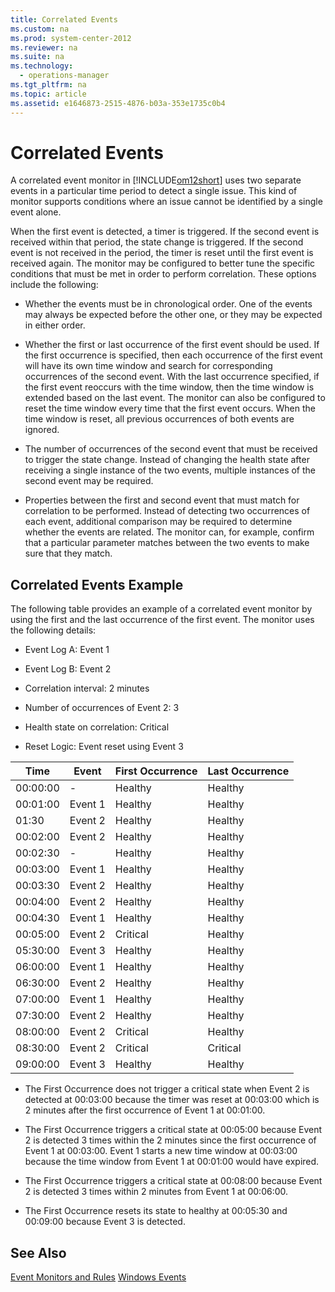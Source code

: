 ```yaml
---
title: Correlated Events
ms.custom: na
ms.prod: system-center-2012
ms.reviewer: na
ms.suite: na
ms.technology: 
  - operations-manager
ms.tgt_pltfrm: na
ms.topic: article
ms.assetid: e1646873-2515-4876-b03a-353e1735c0b4
---
```

# Correlated Events
A correlated event monitor in [!INCLUDE[om12short](./Token/om12short_md.md)] uses two separate events in a particular time period to detect a single issue. This kind of monitor supports conditions where an issue cannot be identified by a single event alone.

When the first event is detected, a timer is triggered. If the second event is received within that period, the state change is triggered. If the second event is not received in the period, the timer is reset until the first event is received again. The monitor may be configured to better tune the specific conditions that must be met in order to perform correlation. These options include the following:

-   Whether the events must be in chronological order. One of the events may always be expected before the other one, or they may be expected in either order.

-   Whether the first or last occurrence of the first event should be used. If the first occurrence is specified, then each occurrence of the first event will have its own time window and search for corresponding occurrences of the second event. With the last occurrence specified, if the first event reoccurs with the time window, then the time window is extended based on the last event. The monitor can also be configured to reset the time window every time that the first event occurs. When the time window is reset, all previous occurrences of both events are ignored.

-   The number of occurrences of the second event that must be received to trigger the state change. Instead of changing the health state after receiving a single instance of the two events, multiple instances of the second event may be required.

-   Properties between the first and second event that must match for correlation to be performed. Instead of detecting two occurrences of each event, additional comparison may be required to determine whether the events are related. The monitor can, for example, confirm that a particular parameter matches between the two events to make sure that they match.

## Correlated Events Example
The following table provides an example of a correlated event monitor by using the first and the last occurrence of the first event.  The monitor uses the following details:

-   Event Log A: Event 1

-   Event Log B: Event 2

-   Correlation interval: 2 minutes

-   Number of occurrences of Event 2: 3

-   Health state on correlation: Critical

-   Reset Logic: Event reset using Event 3

|Time|Event|First Occurrence|Last Occurrence|
|--------|---------|--------------------|-------------------|
|00:00:00|\-|Healthy|Healthy|
|00:01:00|Event 1|Healthy|Healthy|
|01:30|Event 2|Healthy|Healthy|
|00:02:00|Event 2|Healthy|Healthy|
|00:02:30|\-|Healthy|Healthy|
|00:03:00|Event 1|Healthy|Healthy|
|00:03:30|Event 2|Healthy|Healthy|
|00:04:00|Event 2|Healthy|Healthy|
|00:04:30|Event 1|Healthy|Healthy|
|00:05:00|Event 2|Critical|Healthy|
|05:30:00|Event 3|Healthy|Healthy|
|06:00:00|Event 1|Healthy|Healthy|
|06:30:00|Event 2|Healthy|Healthy|
|07:00:00|Event 1|Healthy|Healthy|
|07:30:00|Event 2|Healthy|Healthy|
|08:00:00|Event 2|Critical|Healthy|
|08:30:00|Event 2|Critical|Critical|
|09:00:00|Event 3|Healthy|Healthy|

-   The First Occurrence does not trigger a critical state when Event 2 is detected at 00:03:00 because the timer was reset at 00:03:00 which is 2 minutes after the first occurrence of Event 1 at 00:01:00.

-   The First Occurrence triggers a critical state at 00:05:00 because Event 2 is detected 3 times within the 2 minutes since the first occurrence of Event 1 at 00:03:00. Event 1 starts a new time window at 00:03:00 because the time window from Event 1 at 00:01:00 would have expired.

-   The First Occurrence triggers a critical state at 00:08:00 because Event 2 is detected 3 times within 2 minutes from Event 1 at 00:06:00.

-   The First Occurrence resets its state to healthy at 00:05:30 and 00:09:00 because Event 3 is detected.

## See Also
[Event Monitors and Rules](./Event-Monitors-and-Rules.md)
[Windows Events](./Windows-Events.md)


